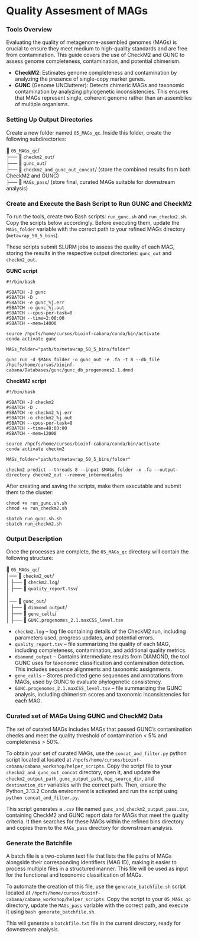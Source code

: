 # Quality Assesment of MAGs

### Tools Overview

Evaluating the quality of metagenome-assembled genomes (MAGs) is crucial to ensure they meet medium to high-quality standards and are free from contamination. This guide covers the use of CheckM2 and GUNC to assess genome completeness, contamination, and potential chimerism.

- **CheckM2**: Estimates genome completeness and contamination by analyzing the presence of single-copy marker genes. 
- **GUNC** (Genome UNClutterer): Detects chimeric MAGs and taxonomic contamination by analyzing phylogenetic inconsistencies. This ensures that MAGs represent single, coherent genome rather than an assemblies of multiple organisms.

### Setting Up Output Directories

Create a new folder named `05_MAGs_qc`. Inside this folder, create the following subdirectories:

📂 `05_MAGs_qc`/ <br>
├── 📁 `checkm2_out`/ <br>
├── 📁 `gunc_out`/ <br>
├── 📁 `checkm2_and_gunc_out_concat`/ (store the combined results from both CheckM2 and GUNC) <br>
├── 📁 `MAGs_pass`/ (store final, curated MAGs suitable for downstream analysis)

### Create and Execute the Bash Script to Run GUNC and CheckM2 

To run the tools, create two Bash scripts: `run_gunc.sh` and `run_checkm2.sh`. Copy the scripts below accordingly. Before executing them, update the `MAGs_folder` variable with the correct path to your refined MAGs directory (`metawrap_50_5_bins`).

These scripts submit SLURM jobs to assess the quality of each MAG, storing the results in the respective output directories: `gunc_out` and `checkm2_out`.

**GUNC script**
```
#!/bin/bash

#SBATCH -J gunc
#SBATCH -D .
#SBATCH -e gunc_%j.err
#SBATCH -o gunc_%j.out
#SBATCH --cpus-per-task=8
#SBATCH --time=2:00:00	
#SBATCH --mem=14000	

source /hpcfs/home/cursos/bioinf-cabana/conda/bin/activate
conda activate gunc

MAGs_folder="path/to/metawrap_50_5_bins/folder"

gunc run -d $MAGs_folder -o gunc_out -e .fa -t 8 --db_file /hpcfs/home/cursos/bioinf-cabana/Databases/gunc/gunc_db_progenomes2.1.dmnd
```

**CheckM2 script**
```
#!/bin/bash

#SBATCH -J checkm2
#SBATCH -D .
#SBATCH -e checkm2_%j.err
#SBATCH -o checkm2_%j.out
#SBATCH --cpus-per-task=8
#SBATCH --time=48:00:00	
#SBATCH --mem=12000	

source /hpcfs/home/cursos/bioinf-cabana/conda/bin/activate
conda activate checkm2

MAGs_folder="path/to/metawrap_50_5_bins/folder"

checkm2 predict --threads 8 --input $MAGs_folder -x .fa --output-directory checkm2_out --remove_intermediates
```

After creating and saving the scripts, make them executable and submit them to the cluster:

```
chmod +x run_gunc.sh.sh
chmod +x run_checkm2.sh

sbatch run_gunc.sh.sh
sbatch run_checkm2.sh
```

### Output Description

Once the processes are complete, the `05_MAGs_qc` directory will contain the following structure:

📂 `05_MAGs_qc`/ <br>
│── 📂 `checkm2_out`/ <br>
│   ├── 📄 `checkm2.log`/ <br>
│   ├── 📄 `quality_report.tsv`/ <br>
│ <br>
│── 📂 `gunc_out`/ <br>
│   ├── 📂 `diamond_output`/ <br>
│   ├── 📂 `gene_calls`/ <br>
│   ├── 📄 `GUNC.progenomes_2.1.maxCSS_level.tsv` <br>


- `checkm2.log` – log file containing details of the CheckM2 run, including parameters used, progress updates, and potential errors.
- `quality_report.tsv` – file summarizing the quality of each MAG, including completeness, contamination, and additional quality metrics.
- `diamond_output` – Contains intermediate results from DIAMOND, the tool GUNC uses for taxonomic classification and contamination detection. This includes sequence alignments and taxonomic assignments.
- `gene_calls` – Stores predicted gene sequences and annotations from MAGs, used by GUNC to evaluate phylogenetic consistency.
- `GUNC.progenomes_2.1.maxCSS_level.tsv` – file summarizing the GUNC analysis, including chimerism scores and taxonomic inconsistencies for each MAG.

### Curated set of MAGs Using GUNC and CheckM2 Data

The set of curated MAGs includes MAGs that passed GUNC’s contamination checks and meet the quality threshold of contamination < 5% and completeness > 50%.

To obtain your set of curated MAGs, use the `concat_and_filter.py` python script located at located at `/hpcfs/home/cursos/bioinf-cabana/cabana_workshop/helper_scripts`. Copy the script file to your `checkm2_and_gunc_out_concat` directory, open it, and update the `checkm2_output_path`,  `gunc_output_path`, `mag_source_dir`, and `destination_dir` variables with the correct path. Then, ensure the Python_3.13.2 Conda environment is activated and run the script using `python concat_and_filter.py`.

This script generates a `.csv` file named `gunc_and_checkm2_output_pass.csv`, containing CheckM2 and GUNC report data for MAGs that meet the quality criteria. It then searches for these MAGs within the refined bins directory and copies them to the `MAGs_pass` directory for downstream analysis.

### Generate the Batchfile

A batch file is a two-column text file that lists the file paths of MAGs alongside their corresponding identifiers (MAG ID), making it easier to process multiple files in a structured manner. This file will be used as input for the functional and toxonomic classification of MAGs.

To automate the creation of this file, use the `generate_batchfile.sh` script located at `/hpcfs/home/cursos/bioinf-cabana/cabana_workshop/helper_scripts`. Copy the script to your `05_MAGs_qc` directory, update the `MAGs_pass` variable with the correct path, and execute it using `bash generate_batchfile.sh`.

This will generate a `batchfile.txt` file in the current directory, ready for downstream analysis.
